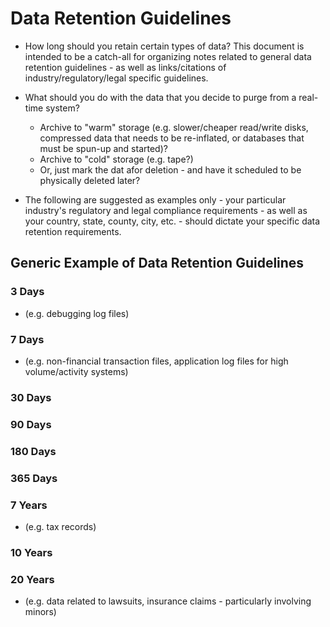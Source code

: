 
# Data Retention Guidelines

- How long should you retain certain types of data? This document is intended to be a catch-all for organizing notes related to general data retention guidelines - as well as links/citations of industry/regulatory/legal specific guidelines.

- What should you do with the data that you decide to purge from a real-time system?
  - Archive to "warm" storage (e.g. slower/cheaper read/write disks, compressed data that needs to be re-inflated, or databases that must be spun-up and started)?
  - Archive to "cold" storage (e.g. tape?)
  - Or, just mark the dat afor deletion - and have it scheduled to be physically deleted later?

- The following are suggested as examples only - your particular industry's regulatory and legal compliance requirements - as well as your country, state, county, city, etc. - should dictate your specific data retention requirements.


## Generic Example of Data Retention Guidelines
### 3 Days
- (e.g. debugging log files)


### 7 Days
- (e.g. non-financial transaction files, application log files for high volume/activity systems)

### 30 Days 



### 90 Days



### 180 Days



### 365 Days 



### 7 Years
- (e.g. tax records)



### 10 Years



### 20 Years
- (e.g. data related to lawsuits, insurance claims - particularly involving minors)

